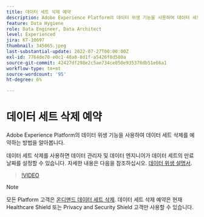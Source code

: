 ```yaml
---
title: 데이터 세트 삭제 예약
description: Adobe Experience Platform의 데이터 위생 기능을 사용하여 데이터 세트를 삭제하는 방법에 대해 알아봅니다.
feature: Data Hygiene
role: Data Engineer, Data Architect
level: Experienced
jira: KT-10697
thumbnail: 345065.jpeg
last-substantial-update: 2022-07-27T00:00:00Z
exl-id: 7764de70-e0c1-48a8-8d1f-a5426f8d580a
source-git-commit: 42427df298e2c5ae734ce050e935378db51e66a1
workflow-type: tm+mt
source-wordcount: '95'
ht-degree: 6%

---
```


# 데이터 세트 삭제 예약

Adobe Experience Platform의 데이터 위생 기능을 사용하여 데이터 세트 삭제를 예약하는 방법을 알아봅니다.

데이터 세트 삭제를 사용하면 데이터 관리자 및 데이터 엔지니어가 데이터 세트의 만료 날짜를 설정할 수 있습니다. 자세한 내용은 다음을 참조하십시오. [데이터 위생 설명서](https://experienceleague.adobe.com/docs/experience-platform/hygiene/home.html?lang=ko).


>[!VIDEO](https://video.tv.adobe.com/v/345065?quality=12&learn=on)

>[!NOTE]
>
> 모든 Platform 고객은 [온디맨드 데이터 세트 삭제](https://experienceleague.adobe.com/docs/experience-platform/catalog/datasets/user-guide.html#delete). 데이터 세트 삭제 예약은 현재 Healthcare Shield 또는 Privacy and Security Shield 고객만 사용할 수 있습니다.
